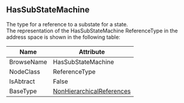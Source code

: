 <!-- objecttype -->
## HasSubStateMachine
The type for a reference to a substate for a state.  
The representation of the HasSubStateMachine ReferenceType in the address space is shown in the following table:  

|Name|Attribute|
|---|---|
|BrowseName|HasSubStateMachine|
|NodeClass|ReferenceType|
|IsAbtract|False|
|BaseType|[NonHierarchicalReferences](../../../Part3/ReferenceTypes/NonHierarchicalReferences/readme.md)|

